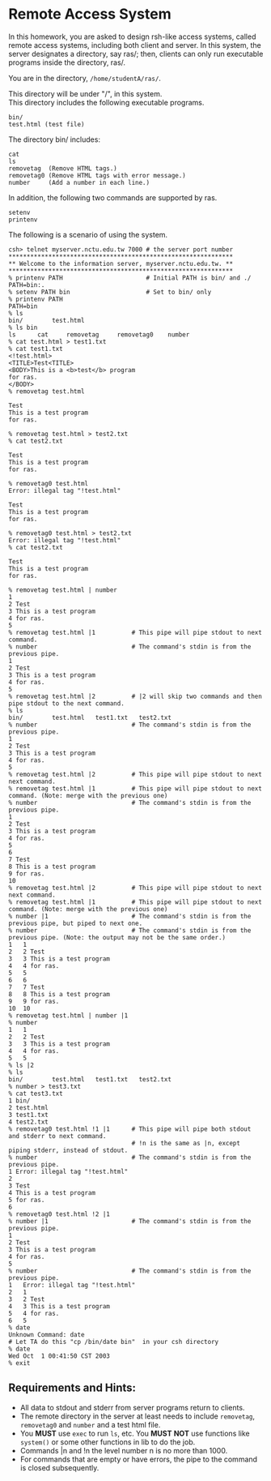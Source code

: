 # Remote Access System

In this homework, you are asked to design rsh-like access systems,
called remote access systems, including both client and server.
In this system, the server designates a directory, say ras/;
then, clients can only run executable programs inside the directory, ras/.

You are in the directory, ``/home/studentA/ras/``.

This directory will be under "/", in this system.
<br>
This directory includes the following executable programs.

    bin/
    test.html (test file)

The directory bin/ includes:

    cat 
    ls
    removetag  (Remove HTML tags.)
    removetag0 (Remove HTML tags with error message.)
    number     (Add a number in each line.)

In addition, the following two commands are supported by ras.

    setenv
    printenv

The following is a scenario of using the system.

    csh> telnet myserver.nctu.edu.tw 7000 # the server port number
    **************************************************************
    ** Welcome to the information server, myserver.nctu.edu.tw. **
    **************************************************************
    % printenv PATH                       # Initial PATH is bin/ and ./
    PATH=bin:.
    % setenv PATH bin                     # Set to bin/ only
    % printenv PATH
    PATH=bin
    % ls
    bin/		test.html
    % ls bin
    ls		cat		removetag     removetag0    number
    % cat test.html > test1.txt
    % cat test1.txt
    <!test.html>
    <TITLE>Test<TITLE>
    <BODY>This is a <b>test</b> program
    for ras.
    </BODY>
    % removetag test.html

    Test 
    This is a test program
    for ras.

    % removetag test.html > test2.txt
    % cat test2.txt

    Test 
    This is a test program
    for ras.

    % removetag0 test.html
    Error: illegal tag "!test.html"

    Test 
    This is a test program
    for ras.

    % removetag0 test.html > test2.txt
    Error: illegal tag "!test.html"
    % cat test2.txt

    Test 
    This is a test program
    for ras.

    % removetag test.html | number
    1 
    2 Test 
    3 This is a test program
    4 for ras.
    5 
    % removetag test.html |1          # This pipe will pipe stdout to next command. 
    % number                          # The command's stdin is from the previous pipe.
    1 
    2 Test 
    3 This is a test program
    4 for ras.
    5 
    % removetag test.html |2          # |2 will skip two commands and then pipe stdout to the next command. 
    % ls
    bin/		test.html   test1.txt   test2.txt
    % number                          # The command's stdin is from the previous pipe.
    1 
    2 Test 
    3 This is a test program
    4 for ras.
    5 
    % removetag test.html |2          # This pipe will pipe stdout to next next command. 
    % removetag test.html |1          # This pipe will pipe stdout to next command. (Note: merge with the previous one)
    % number                          # The command's stdin is from the previous pipe.
    1 
    2 Test 
    3 This is a test program
    4 for ras.
    5 
    6 
    7 Test 
    8 This is a test program
    9 for ras.
    10 
    % removetag test.html |2          # This pipe will pipe stdout to next next command. 
    % removetag test.html |1          # This pipe will pipe stdout to next command. (Note: merge with the previous one)
    % number |1                       # The command's stdin is from the previous pipe, but piped to next one. 
    % number                          # The command's stdin is from the previous pipe. (Note: the output may not be the same order.)
    1   1 
    2   2 Test 
    3   3 This is a test program
    4   4 for ras.
    5   5 
    6   6 
    7   7 Test 
    8   8 This is a test program
    9   9 for ras.
    10  10 
    % removetag test.html | number |1 
    % number 
    1   1 
    2   2 Test 
    3   3 This is a test program
    4   4 for ras.
    5   5 
    % ls |2
    % ls
    bin/		test.html   test1.txt   test2.txt
    % number > test3.txt
    % cat test3.txt
    1 bin/
    2 test.html
    3 test1.txt
    4 test2.txt
    % removetag0 test.html !1 |1      # This pipe will pipe both stdout and stderr to next command. 
                                      # !n is the same as |n, except piping stderr, instead of stdout. 
    % number                          # The command's stdin is from the previous pipe.
    1 Error: illegal tag "!test.html"
    2 
    3 Test 
    4 This is a test program
    5 for ras.
    6 
    % removetag0 test.html !2 |1
    % number |1                       # The command's stdin is from the previous pipe.
    1 
    2 Test 
    3 This is a test program
    4 for ras.
    5 
    % number                          # The command's stdin is from the previous pipe.
    1   Error: illegal tag "!test.html"
    2   1 
    3   2 Test 
    4   3 This is a test program
    5   4 for ras.
    6   5 
    % date
    Unknown Command: date
    # Let TA do this "cp /bin/date bin"  in your csh directory
    % date
    Wed Oct  1 00:41:50 CST 2003
    % exit

## Requirements and Hints:
* All data to stdout and stderr from server programs return to clients.
* The remote directory in the server at least needs to include ``removetag``, ``removetag0`` and 
``number`` and a test html file.
* You __MUST__ use ``exec`` to run ``ls``, etc. You __MUST__ __NOT__ use functions like ``system()``
or some other functions in lib to do the job.
* Commands |n and !n the level number n is no more than 1000.
* For commands that are empty or have errors, the pipe to the command is closed subsequently.


